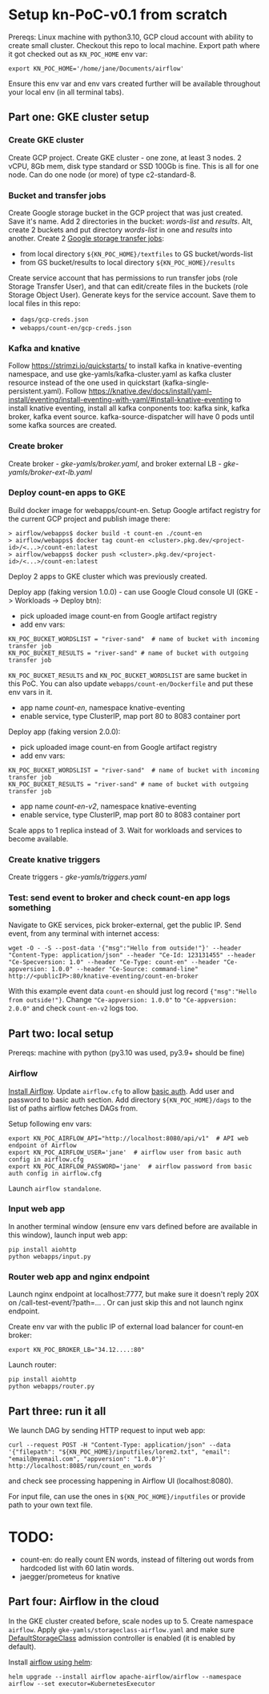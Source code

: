 
# Setup kn-PoC-v0.1 from scratch

Prereqs: Linux machine with python3.10, GCP cloud account with ability to create small cluster.
Checkout this repo to local machine.
Export path where it got checked out as `KN_POC_HOME` env var:

```
export KN_POC_HOME='/home/jane/Documents/airflow'
```

Ensure this env var and env vars created further will be available throughout your local env (in all terminal tabs).

## Part one: GKE cluster setup

### Create GKE cluster

Create GCP project.
Create GKE cluster - one zone, at least 3 nodes. 2 vCPU, 8Gb mem, disk type standard or SSD 100Gb is fine. This is all for one node. Can do one node (or more) of type c2-standard-8.

### Bucket and transfer jobs

Create Google storage bucket in the GCP project that was just created. Save it's name.
Add 2 directories in the bucket: *words-list* and *results*. Alt, create 2 buckets and put directory *words-list* in one and *results* into another.
Create 2 [Google storage transfer jobs](https://cloud.google.com/storage-transfer/docs/create-transfers):
- from local directory `${KN_POC_HOME}/textfiles` to GS bucket/words-list
- from GS bucket/results to local directory `${KN_POC_HOME}/results`

Create service account that has permissions to run transfer jobs (role Storage Transfer User), and that can edit/create files in the buckets (role Storage Object User). Generate keys for the service account. Save them to local files in this repo:

- `dags/gcp-creds.json`
- `webapps/count-en/gcp-creds.json`

### Kafka and knative

Follow https://strimzi.io/quickstarts/ to install kafka in knative-eventing namespace, and use gke-yamls/kafka-cluster.yaml as kafka cluster resource instead of the one used in quickstart (kafka-single-persistent.yaml).
Follow https://knative.dev/docs/install/yaml-install/eventing/install-eventing-with-yaml/#install-knative-eventing to install knative eventing, install all kafka conponents too: kafka sink, kafka broker, kafka event source. kafka-source-dispatcher will have 0 pods until some kafka sources are created.


### Create broker

Create broker - *gke-yamls/broker.yaml*, and broker external LB - *gke-yamls/broker-ext-lb.yaml*

### Deploy count-en apps to GKE

Build docker image for webapps/count-en. Setup Google artifact registry for the current GCP project and publish image there:

```
> airflow/webapps$ docker build -t count-en ./count-en
> airflow/webapps$ docker tag count-en <cluster>.pkg.dev/<project-id>/<...>/count-en:latest
> airflow/webapps$ docker push <cluster>.pkg.dev/<project-id>/<...>/count-en:latest
```

Deploy 2 apps to GKE cluster which was previously created.

Deploy app (faking version 1.0.0) - can use Google Cloud console UI (GKE -> Workloads -> Deploy btn):
- pick uploaded image count-en from Google artifact registry
- add env vars:

```
KN_POC_BUCKET_WORDSLIST = "river-sand"  # name of bucket with incoming transfer job
KN_POC_BUCKET_RESULTS = "river-sand" # name of bucket with outgoing transfer job
```

`KN_POC_BUCKET_RESULTS` and `KN_POC_BUCKET_WORDSLIST` are same bucket in this PoC. You can also update `webapps/count-en/Dockerfile` and put these env vars in it.

- app name *count-en*, namespace knative-eventing
- enable service, type ClusterIP, map port 80 to 8083 container port

Deploy app (faking version 2.0.0):
- pick uploaded image count-en from Google artifact registry
- add env vars:

```
KN_POC_BUCKET_WORDSLIST = "river-sand"  # name of bucket with incoming transfer job
KN_POC_BUCKET_RESULTS = "river-sand" # name of bucket with outgoing transfer job
```

- app name *count-en-v2*, namespace knative-eventing
- enable service, type ClusterIP, map port 80 to 8083 container port

Scale apps to 1 replica instead of 3.
Wait for workloads and services to become available.

### Create knative triggers

Create triggers - *gke-yamls/triggers.yaml*

### Test: send event to broker and check count-en app logs something

Navigate to GKE services, pick broker-external, get the public IP.
Send event, from any terminal with internet access:

```
wget -O - -S --post-data '{"msg":"Hello from outside!"}' --header "Content-Type: application/json" --header "Ce-Id: 123131455" --header "Ce-Specversion: 1.0" --header "Ce-Type: count-en" --header "Ce-appversion: 1.0.0" --header "Ce-Source: command-line" http://<publicIP>:80/knative-eventing/count-en-broker
```

With this example event data `count-en` should just log record `{"msg":"Hello from outside!"}`. Change `"Ce-appversion: 1.0.0"` to `"Ce-appversion: 2.0.0"` and check `count-en-v2` logs too.


## Part two: local setup

Prereqs: machine with python (py3.10 was used, py3.9+ should be fine)

### Airflow

[Install Airflow](https://airflow.apache.org/).
Update `airflow.cfg` to allow [basic auth](https://airflow.apache.org/docs/apache-airflow/stable/security/api.html#basic-authentication). Add user and password to basic auth section.
Add directory `${KN_POC_HOME}/dags` to the list of paths airflow fetches DAGs from.

Setup following env vars:

```
export KN_POC_AIRFLOW_API="http://localhost:8080/api/v1"  # API web endpoint of Airflow
export KN_POC_AIRFLOW_USER='jane'  # airflow user from basic auth config in airflow.cfg
export KN_POC_AIRFLOW_PASSWORD='jane'  # airflow password from basic auth config in airflow.cfg
```

Launch `airflow standalone`.

### Input web app

In another terminal window (ensure env vars defined before are available in this window), launch input web app:

```
pip install aiohttp
python webapps/input.py
```

### Router web app and nginx endpoint

Launch nginx endpoint at localhost:7777, but make sure it doesn't reply 20X on /call-test-event/?path=... . Or can just skip this and not launch nginx endpoint.

Create env var with the public IP of external load balancer for count-en broker:

```
export KN_POC_BROKER_LB="34.12....:80"
```

Launch router:

```
pip install aiohttp
python webapps/router.py
```


## Part three: run it all


We launch DAG by sending HTTP request to input web app:

```
curl --request POST -H "Content-Type: application/json" --data '{"filepath": "${KN_POC_HOME}/inputfiles/lorem2.txt", "email": "email@myemail.com", "appversion": "1.0.0"}' http://localhost:8085/run/count_en_words
```

and check see processing happening in Airflow UI (localhost:8080).

For input file, can use the ones in `${KN_POC_HOME}/inputfiles` or provide path to your own text file.


# TODO:

+ count-en: do really count EN words, instead of filtering out words from hardcoded list with 60 latin words.
+ jaegger/prometeus for knative


## Part four: Airflow in the cloud

In the GKE cluster created before, scale nodes up to 5. Create namespace `airflow`. Apply `gke-yamls/storageclass-airflow.yaml` and make sure [DefaultStorageClass](https://kubernetes.io/docs/reference/access-authn-authz/admission-controllers/#defaultstorageclass) admission controller is enabled (it is enabled by default).

Install [airflow using helm](https://airflow.apache.org/docs/helm-chart/stable/index.html):

```
helm upgrade --install airflow apache-airflow/airflow --namespace airflow --set executor=KubernetesExecutor
```

